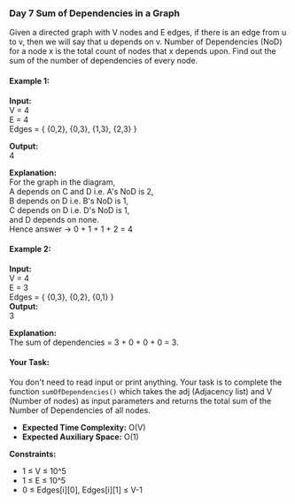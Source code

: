 ### Day 7 **Sum of Dependencies in a Graph**

Given a directed graph with V nodes and E edges, if there is an edge from u to v, then we will say that u depends on v. Number of Dependencies (NoD) for a node x is the total count of nodes that x depends upon. Find out the sum of the number of dependencies of every node.

#### Example 1:

**Input:**  
V = 4  
E = 4  
Edges = { {0,2}, {0,3}, {1,3}, {2,3} }  

**Output:**  
4  

**Explanation:**  
For the graph in the diagram,  
A depends on C and D i.e. A's NoD is 2,  
B depends on D i.e. B's NoD is 1,  
C depends on D i.e. D's NoD is 1,  
and D depends on none.  
Hence answer -> 0 + 1 + 1 + 2 = 4  

#### Example 2:

**Input:**  
V = 4  
E = 3  
Edges = { {0,3}, {0,2}, {0,1} }  
**Output:**  
3  

**Explanation:**  
The sum of dependencies = 3 + 0 + 0 + 0 = 3.

#### Your Task:
You don't need to read input or print anything. Your task is to complete the function `sumOfDependencies()` which takes the adj (Adjacency list) and V (Number of nodes) as input parameters and returns the total sum of the Number of Dependencies of all nodes.

- **Expected Time Complexity:** O(V)
- **Expected Auxiliary Space:** O(1)

**Constraints:**  
- 1 ≤ V ≤ 10^5
- 1 ≤ E ≤ 10^5
- 0 ≤ Edges[i][0], Edges[i][1] ≤ V-1
